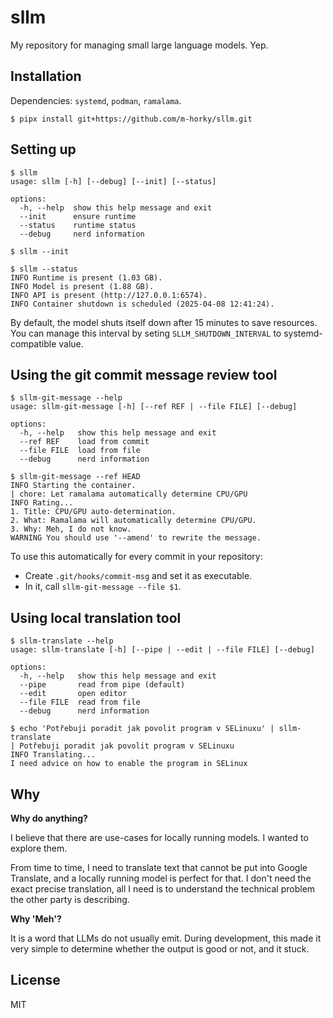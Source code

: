 # sllm

My repository for managing small large language models. Yep.

## Installation

Dependencies: `systemd`, `podman`, `ramalama`.

```shell
$ pipx install git+https://github.com/m-horky/sllm.git
```

## Setting up

```shell
$ sllm
usage: sllm [-h] [--debug] [--init] [--status]

options:
  -h, --help  show this help message and exit
  --init      ensure runtime
  --status    runtime status
  --debug     nerd information
```

```shell
$ sllm --init
```

```shell
$ sllm --status
INFO Runtime is present (1.03 GB).
INFO Model is present (1.88 GB).
INFO API is present (http://127.0.0.1:6574).
INFO Container shutdown is scheduled (2025-04-08 12:41:24).
```

By default, the model shuts itself down after 15 minutes to save resources. You can manage this interval by seting `SLLM_SHUTDOWN_INTERVAL` to systemd-compatible value.

## Using the git commit message review tool

```shell
$ sllm-git-message --help 
usage: sllm-git-message [-h] [--ref REF | --file FILE] [--debug]

options:
  -h, --help   show this help message and exit
  --ref REF    load from commit
  --file FILE  load from file
  --debug      nerd information
```

```shell
$ sllm-git-message --ref HEAD
INFO Starting the container.
| chore: Let ramalama automatically determine CPU/GPU
INFO Rating...
1. Title: CPU/GPU auto-determination.
2. What: Ramalama will automatically determine CPU/GPU.
3. Why: Meh, I do not know.
WARNING You should use '--amend' to rewrite the message.
```

To use this automatically for every commit in your repository:

- Create `.git/hooks/commit-msg` and set it as executable.
- In it, call `sllm-git-message --file $1`.

## Using local translation tool

```shell
$ sllm-translate --help
usage: sllm-translate [-h] [--pipe | --edit | --file FILE] [--debug]

options:
  -h, --help   show this help message and exit
  --pipe       read from pipe (default)
  --edit       open editor
  --file FILE  read from file
  --debug      nerd information
```

```shell
$ echo 'Potřebuji poradit jak povolit program v SELinuxu' | sllm-translate
| Potřebuji poradit jak povolit program v SELinuxu
INFO Translating...
I need advice on how to enable the program in SELinux
```

## Why

**Why do anything?**

I believe that there are use-cases for locally running models. I wanted to explore them.

From time to time, I need to translate text that cannot be put into Google Translate, and a locally running model is perfect for that. I don't need the exact precise translation, all I need is to understand the technical problem the other party is describing.

**Why 'Meh'?**

It is a word that LLMs do not usually emit. During development, this made it very simple to determine whether the output is good or not, and it stuck.

## License

MIT
